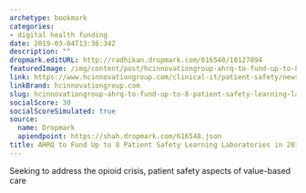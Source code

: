 ```yaml
---
archetype: bookmark
categories:
- digital health funding
date: 2019-03-04T13:36:34Z
description: ""
dropmark.editURL: http://radhikan.dropmark.com/616548/18127894
featuredImage: /img/content/post/hcinnovationgroup-ahrq-to-fund-up-to-8-patient-safety-learning-laboratories-in-2019.jpg
link: https://www.hcinnovationgroup.com/clinical-it/patient-safety/news/21070429/ahrq-to-fund-up-to-8-patient-safety-learning-laboratories-in-2019
linkBrand: hcinnovationgroup.com
slug: hcinnovationgroup-ahrq-to-fund-up-to-8-patient-safety-learning-laboratories-in-2019
socialScore: 30
socialScoreSimulated: true
source:
  name: Dropmark
  apiendpoint: https://shah.dropmark.com/616548.json
title: AHRQ to Fund Up to 8 Patient Safety Learning Laboratories in 2019
---
```

Seeking to address the opioid crisis, patient safety aspects of value-based care